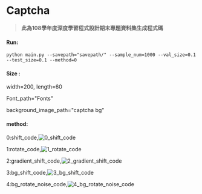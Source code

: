# Captcha 



>  **此為108學年度深度學習程式設計期末專題資料集生成程式碼**



#### Run:

```
python main.py --savepath="savepath/" --sample_num=1000 --val_size=0.1 --test_size=0.1 --method=0
```



#### Size :

width=200, length=60

Font_path="Fonts"

background_image_path="captcha bg"



#### method:

0:shift_code,![0_shift_code](https://github.com/masahiro1025/Captcha/blob/master/example_img/example_img\0_shift_code.jpg)

1:rotate_code,![1_rotate_code](https://github.com/masahiro1025/Captcha/blob/master/example_img/example_img\1_rotate_code.jpg)

2:gradient_shift_code,![2_gradient_shift_code](https://github.com/masahiro1025/Captcha/blob/master/example_img/example_img\2_gradient_shift_code.jpg)

3:bg_shift_code,![3_bg_shift_code](https://github.com/masahiro1025/Captcha/blob/master/example_img/example_img\3_bg_shift_code.jpg)

4:bg_rotate_noise_code,![4_bg_rotate_noise_code](https://github.com/masahiro1025/Captcha/blob/master/example_img/example_img\4_bg_rotate_noise_code.jpg)


